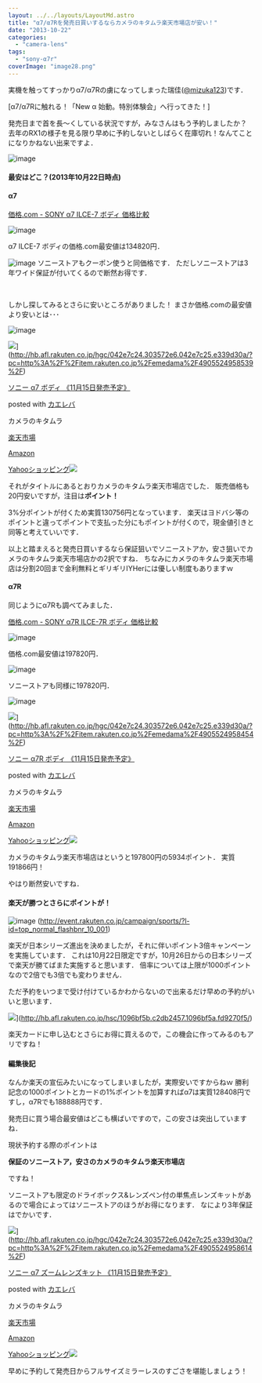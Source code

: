 ```yaml
---
layout: ../../layouts/LayoutMd.astro
title: "α7/α7Rを発売日買いするならカメラのキタムラ楽天市場店が安い！"
date: "2013-10-22"
categories: 
  - "camera-lens"
tags: 
  - "sony-α7r"
coverImage: "image28.png"
---
```


実機を触ってすっかりα7/α7Rの虜になってしまった瑞佳([@mizuka123](https://twitter.com/mizuka123))です．

[α7/α7Rに触れる！「New α 始動。特別体験会」へ行ってきた！]

発売日まで首を長～くしている状況ですが，みなさんはもう予約しましたか？ 去年のRX1の様子を見る限り早めに予約しないとしばらく在庫切れ！なんてことになりかねない出来ですよ．

![image](/archive/images/image28.png "image")

#### 最安はどこ？(2013年10月22日時点)

#### α7

[価格.com - SONY α7 ILCE-7 ボディ 価格比較](http://kakaku.com/item/K0000586357/)

![image](/archive/images/image29.png "image")

α7 ILCE-7 ボディの価格.com最安値は134820円．

![image](/archive/images/image30.png "image") ソニーストアもクーポン使うと同価格です． ただしソニーストアは3年ワイド保証が付いてくるので断然お得です．

 

しかし探してみるとさらに安いところがありました！ まさか価格.comの最安値より安いとは･･･

![image](/archive/images/image31.png "image")

![](http://thumbnail.image.rakuten.co.jp/@0_gold/emedama/img/4905524958539.jpg?_ex=128x128)](http://hb.afl.rakuten.co.jp/hgc/042e7c24.303572e6.042e7c25.e339d30a/?pc=http%3A%2F%2Fitem.rakuten.co.jp%2Femedama%2F4905524958539%2F)

[ソニー α7 ボディ 《11月15日発売予定》](http://hb.afl.rakuten.co.jp/hgc/042e7c24.303572e6.042e7c25.e339d30a/?pc=http%3A%2F%2Fitem.rakuten.co.jp%2Femedama%2F4905524958539%2F)

posted with [カエレバ](http://kaereba.com)

カメラのキタムラ

[楽天市場](http://hb.afl.rakuten.co.jp/hgc/032b53ee.4b34c5ee.0f4a541e.f440145e/?pc=http%3A%2F%2Fsearch.rakuten.co.jp%2Fsearch%2Fmall%2F%25E3%2582%25BD%25E3%2583%258B%25E3%2583%25BC%2520%25E3%2583%259C%25E3%2583%2587%25E3%2582%25A3%2F-%2Ff.1-p.1-s.1-sf.0-st.A-v.2%3Fx%3D0%26scid%3Daf_ich_link_urltxt%26m%3Dhttp%3A%2F%2Fm.rakuten.co.jp%2F "楽天市場")

[Amazon](http://www.amazon.co.jp/gp/search?keywords=%83%5C%83j%81%5B%20%83%7B%83f%83B&__mk_ja_JP=%83J%83%5E%83J%83i&tag=mizuka123-22 "アマゾン")

[Yahooショッピング![](//ad.jp.ap.valuecommerce.com/servlet/gifbanner?sid=3066752&pid=881990642)](//ck.jp.ap.valuecommerce.com/servlet/referral?sid=3066752&pid=881990642&vc_url=http%3A%2F%2Fshopping.search.yahoo.co.jp%2Fsearch%3FuIv%3Don%26ei%3DUTF-8%26tab_ex%3Dcommerce%26slider%3D0%26va%3D%25E3%2582%25BD%25E3%2583%258B%25E3%2583%25BC%2520%25E3%2583%259C%25E3%2583%2587%25E3%2582%25A3 "Yahooショッピング")

それがタイトルにあるとおりカメラのキタムラ楽天市場店でした． 販売価格も20円安いですが，注目は**ポイント！**

3%分ポイントが付くため実質130756円となっています． 楽天はヨドバシ等のポイントと違ってポイントで支払った分にもポイントが付くので，現金値引きと同等と考えていいです．

以上と踏まえると発売日買いするなら保証狙いでソニーストアか，安さ狙いでカメラのキタムラ楽天市場店かの2択ですね． ちなみにカメラのキタムラ楽天市場店は分割20回まで金利無料とギリギリIYHerには優しい制度もありますｗ

#### α7R

同じようにα7Rも調べてみました．

[価格.com - SONY α7R ILCE-7R ボディ 価格比較](http://kakaku.com/item/K0000586359/)

![image](/archive/images/image32.png "image")

価格.com最安値は197820円．

![image](/archive/images/image33.png "image")

ソニーストアも同様に197820円．

![image](/archive/images/image34.png "image")

![](http://thumbnail.image.rakuten.co.jp/@0_gold/emedama/img/4905524958454.jpg?_ex=128x128)](http://hb.afl.rakuten.co.jp/hgc/042e7c24.303572e6.042e7c25.e339d30a/?pc=http%3A%2F%2Fitem.rakuten.co.jp%2Femedama%2F4905524958454%2F)

[ソニー α7R ボディ 《11月15日発売予定》](http://hb.afl.rakuten.co.jp/hgc/042e7c24.303572e6.042e7c25.e339d30a/?pc=http%3A%2F%2Fitem.rakuten.co.jp%2Femedama%2F4905524958454%2F)

posted with [カエレバ](http://kaereba.com)

カメラのキタムラ

[楽天市場](http://hb.afl.rakuten.co.jp/hgc/032b53ee.4b34c5ee.0f4a541e.f440145e/?pc=http%3A%2F%2Fsearch.rakuten.co.jp%2Fsearch%2Fmall%2F%25E3%2582%25BD%25E3%2583%258B%25E3%2583%25BC%2520%25E3%2583%259C%25E3%2583%2587%25E3%2582%25A3%2F-%2Ff.1-p.1-s.1-sf.0-st.A-v.2%3Fx%3D0%26scid%3Daf_ich_link_urltxt%26m%3Dhttp%3A%2F%2Fm.rakuten.co.jp%2F "楽天市場")

[Amazon](http://www.amazon.co.jp/gp/search?keywords=%83%5C%83j%81%5B%20%83%7B%83f%83B&__mk_ja_JP=%83J%83%5E%83J%83i&tag=mizuka123-22 "アマゾン")

[Yahooショッピング![](//ad.jp.ap.valuecommerce.com/servlet/gifbanner?sid=3066752&pid=881990642)](//ck.jp.ap.valuecommerce.com/servlet/referral?sid=3066752&pid=881990642&vc_url=http%3A%2F%2Fshopping.search.yahoo.co.jp%2Fsearch%3FuIv%3Don%26ei%3DUTF-8%26tab_ex%3Dcommerce%26slider%3D0%26va%3D%25E3%2582%25BD%25E3%2583%258B%25E3%2583%25BC%2520%25E3%2583%259C%25E3%2583%2587%25E3%2582%25A3 "Yahooショッピング")

カメラのキタムラ楽天市場店はというと197800円の5934ポイント． 実質191866円！

やはり断然安いですね．

#### 楽天が勝つとさらにポイントが！

![image](/archive/images/image35.png "image")
(http://event.rakuten.co.jp/campaign/sports/?l-id=top_normal_flashbnr_10_001)

楽天が日本シリーズ進出を決めましたが，それに伴いポイント3倍キャンペーンを実施しています． これは10月22日限定ですが，10月26日からの日本シリーズで楽天が勝てばまた実施すると思います． 倍率については上限が1000ポイントなので2倍でも3倍でも変わりません．

ただ予約をいつまで受け付けているかわからないので出来るだけ早めの予約がいいと思います．

![](http://hbb.afl.rakuten.co.jp/hsb/1096bf5b.c2db2457.1096bf5a.fd9270f5/166766/)](http://hb.afl.rakuten.co.jp/hsc/1096bf5b.c2db2457.1096bf5a.fd9270f5/)

楽天カードに申し込むとさらにお得に買えるので，この機会に作ってみるのもアリですね！

#### 編集後記

なんか楽天の宣伝みたいになってしまいましたが，実際安いですからねｗ 勝利記念の1000ポイントとカードの1%ポイントを加算すればα7は実質128408円ですし，α7Rでも188888円です．

発売日に買う場合最安値はどこも横ばいですので，この安さは突出していますね．

現状予約する際のポイントは

**保証のソニーストア，安さのカメラのキタムラ楽天市場店**

ですね！

ソニーストアも限定のドライボックス&レンズペン付の単焦点レンズキットがあるので場合によってはソニーストアのほうがお得になります． なにより3年保証はでかいです．

![](http://thumbnail.image.rakuten.co.jp/@0_gold/emedama/img/4905524958614.jpg?_ex=128x128)](http://hb.afl.rakuten.co.jp/hgc/042e7c24.303572e6.042e7c25.e339d30a/?pc=http%3A%2F%2Fitem.rakuten.co.jp%2Femedama%2F4905524958614%2F)

[ソニー α7 ズームレンズキット 《11月15日発売予定》](http://hb.afl.rakuten.co.jp/hgc/042e7c24.303572e6.042e7c25.e339d30a/?pc=http%3A%2F%2Fitem.rakuten.co.jp%2Femedama%2F4905524958614%2F)

posted with [カエレバ](http://kaereba.com)

カメラのキタムラ

[楽天市場](http://hb.afl.rakuten.co.jp/hgc/032b53ee.4b34c5ee.0f4a541e.f440145e/?pc=http%3A%2F%2Fsearch.rakuten.co.jp%2Fsearch%2Fmall%2F%25E3%2582%25BA%25E3%2583%25BC%25E3%2583%25A0%25E3%2583%25AC%25E3%2583%25B3%25E3%2582%25BA%25E3%2582%25AD%25E3%2583%2583%25E3%2583%2588%2F-%2Ff.1-p.1-s.1-sf.0-st.A-v.2%3Fx%3D0%26scid%3Daf_ich_link_urltxt%26m%3Dhttp%3A%2F%2Fm.rakuten.co.jp%2F "楽天市場")

[Amazon](http://www.amazon.co.jp/gp/search?keywords=%83Y%81%5B%83%80%83%8C%83%93%83Y%83L%83b%83g&__mk_ja_JP=%83J%83%5E%83J%83i&tag=mizuka123-22 "アマゾン")

[Yahooショッピング![](//ad.jp.ap.valuecommerce.com/servlet/gifbanner?sid=3066752&pid=881990642)](//ck.jp.ap.valuecommerce.com/servlet/referral?sid=3066752&pid=881990642&vc_url=http%3A%2F%2Fshopping.search.yahoo.co.jp%2Fsearch%3FuIv%3Don%26ei%3DUTF-8%26tab_ex%3Dcommerce%26slider%3D0%26va%3D%25E3%2582%25BA%25E3%2583%25BC%25E3%2583%25A0%25E3%2583%25AC%25E3%2583%25B3%25E3%2582%25BA%25E3%2582%25AD%25E3%2583%2583%25E3%2583%2588 "Yahooショッピング")

早めに予約して発売日からフルサイズミラーレスのすごさを堪能しましょう！
